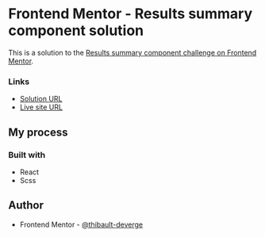 # Frontend Mentor - Results summary component solution

This is a solution to the [Results summary component challenge on Frontend Mentor](https://www.frontendmentor.io/challenges/results-summary-component-CE_K6s0maV).

### Links

- [Solution URL](https://www.frontendmentor.io/solutions/result-summary-component---solution-mUIVR2N77J)
- [Live site URL](https://fme-result-component.vercel.app/)

## My process

### Built with

- React
- Scss

## Author

- Frontend Mentor - [@thibault-deverge](https://www.frontendmentor.io/profile/thibault-deverge)
